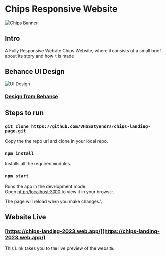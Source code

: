 # Chips Responsive Website

![Chips Banner](https://github.com/VHSSatyendra/chips-landing-page/assets/97599977/68d7ddc2-f28e-47f7-9dec-4080f2cd8c89)

## Intro

A Fully Responsive Website Chips Website, where it consists of a small brief about its story and how it is made 

## Behance UI Design
![UI Design](https://github.com/VHSSatyendra/dish-web-app/assets/97599977/d9f9874d-bb4a-4849-9d6d-3c3b9eb5a273)
### [Design from Behance](https://www.behance.net/gallery/62934271/Amica-chips-remake)

## Steps to run

### `git clone https://github.com/VHSSatyendra/chips-landing-page.git`

Copy the the repo url and clone in your local repo.

### `npm install`

Installs all the required modules.

### `npm start`

Runs the app in the development mode.\
Open [http://localhost:3000](http://localhost:3000) to view it in your browser.

The page will reload when you make changes.\

## Website Live

### [https://chips-landing-2023.web.app/](https://chips-landing-2023.web.app/)

This Link takes you to the live preview of the website.
